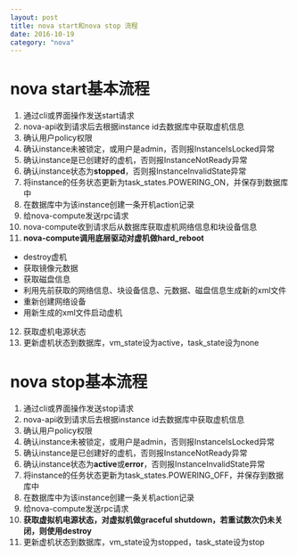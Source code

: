 ```yaml
---
layout: post
title: nova start和nova stop 流程
date: 2016-10-19
category: "nova"
---
```




# nova start基本流程

1. 通过cli或界面操作发送start请求
2. nova-api收到请求后去根据instance id去数据库中获取虚机信息
3. 确认用户policy权限
4. 确认instance未被锁定，或用户是admin，否则报InstanceIsLocked异常
5. 确认instance是已创建好的虚机，否则报InstanceNotReady异常
6. 确认instance状态为**stopped**，否则报InstanceInvalidState异常
7. 将instance的任务状态更新为task_states.POWERING_ON，并保存到数据库中
8. 在数据库中为该instance创建一条开机action记录
9. 给nova-compute发送rpc请求
10. nova-compute收到请求后从数据库获取虚机网络信息和块设备信息
11. **nova-compute调用底层驱动对虚机做hard_reboot**
* destroy虚机
* 获取镜像元数据
* 获取磁盘信息
* 利用先前获取的网络信息、块设备信息、元数据、磁盘信息生成新的xml文件
* 重新创建网络设备
* 用新生成的xml文件启动虚机
12. 获取虚机电源状态
13. 更新虚机状态到数据库，vm_state设为active，task_state设为none




# nova stop基本流程

1. 通过cli或界面操作发送stop请求
2. nova-api收到请求后去根据instance id去数据库中获取虚机信息
3. 确认用户policy权限
4. 确认instance未被锁定，或用户是admin，否则报InstanceIsLocked异常
5. 确认instance是已创建好的虚机，否则报InstanceNotReady异常
6. 确认instance状态为**active**或**error**，否则报InstanceInvalidState异常
7. 将instance的任务状态更新为task_states.POWERING_OFF，并保存到数据库中
8. 在数据库中为该instance创建一条关机action记录
9. 给nova-compute发送rpc请求
10. **获取虚拟机电源状态，对虚拟机做graceful shutdown，若重试数次仍未关闭，则使用destroy**
11. 更新虚机状态到数据库，vm_state设为stopped，task_state设为stop



